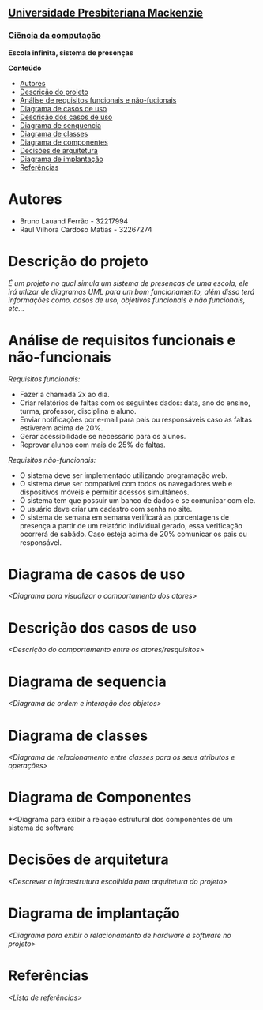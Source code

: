 <h2><a href= "https://www.mackenzie.br">Universidade Presbiteriana Mackenzie</a></h2>
<h3><a href= "https://www.mackenzie.br/graduacao/sao-paulo-higienopolis/ciencia-da-computacao">Ciência da computação</a></h3>


**Escola infinita, sistema de presenças**

**Conteúdo**

- [Autores](#nome-alunos)
- [Descrição do projeto](#introdução-do-projeto)
- [Análise de requisitos funcionais e não-fucionais](#descrição-dos-requisitos)
- [Diagrama de casos de uso](#diagrama-de-comportamento-atores)
- [Descrição dos casos de uso](#descrição-das-funcões)
- [Diagrama de senquencia](#diagrama-de-ordem-interações)
- [Diagrama de classes](#diagrama-orientado-objetos)
- [Diagrama de componentes](#diagrama-estrutura-componente)
- [Decisões de arquitetura](#decisões-de-arquitetura)
- [Diagrama de implantação](#diagrama-de-hardware-software)
- [Referências](#referências)


# Autores

* Bruno Lauand Ferrão - 32217994
* Raul Vilhora Cardoso Matias - 32267274 


# Descrição do projeto

*É um projeto no qual simula um sistema de presenças de uma escola, ele irá utlizar de diagramas UML para um bom funcionamento, além disso terá informações como, casos de uso, objetivos funcionais e não funcionais, etc...*

# Análise de requisitos funcionais e não-funcionais
*Requisitos funcionais:*

- Fazer a chamada 2x ao dia.
- Criar relatórios de faltas com os seguintes dados: data, ano do ensino, turma, professor, disciplina e aluno.
- Enviar notificações por e-mail para pais ou responsáveis caso as faltas estiverem acima de 20%.
- Gerar acessibilidade se necessário para os alunos.
- Reprovar alunos com mais de 25% de faltas.

*Requisitos não-funcionais:*

- O sistema deve ser implementado utilizando programação web.
- O sistema deve ser compatível com todos os navegadores web e dispositivos móveis e permitir acessos simultâneos.
- O sistema tem que possuir um banco de dados e se comunicar com ele.
- O usuário deve criar um cadastro com senha no site.
- O sistema de semana em semana verificará as porcentagens de presença a partir de um relatório individual gerado, essa verificação ocorrerá de sabádo. Caso esteja acima de 20% comunicar os pais ou responsável.

# Diagrama de casos de uso

*&lt;Diagrama para visualizar o comportamento dos atores&gt;*

# Descrição dos casos de uso

*&lt;Descrição do comportamento entre os atores/resquisitos&gt;*

# Diagrama de sequencia

*&lt;Diagrama de ordem e interação dos objetos&gt;*

# Diagrama de classes

*&lt;Diagrama de relacionamento entre classes para os seus atributos e operações&gt;*

# Diagrama de Componentes

*&lt;Diagrama para exibir a relação estrutural dos componentes de um sistema de software

# Decisões de arquitetura

*&lt;Descrever a infraestrutura escolhida para arquitetura do projeto&gt;*

# Diagrama de implantação

*&lt;Diagrama para exibir o relacionamento de hardware e software no projeto&gt;*

# Referências

*&lt;Lista de referências&gt;*
